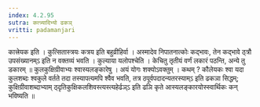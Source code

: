 ```yaml
---
index: 4.2.95
sutra: कत्त्र्यादिभ्यो ढकञ्
vritti: padamanjari
---
```


 कात्त्रेयक इति । कुत्सितास्त्रयः कत्रय इति बहुव्रीहिर्वा । अस्मादेव निपातनात्कोः कद्भावः, तेन कद्भावे ठ्त्रौ उपसंख्यानम्ऽ इति न वक्तव्यं भवति । कुल्याया यलोपश्चेति । केचितु तृतीयं वर्णं लकारं पठन्ति, अन्ये तु डकारम् ॥ कुलकुक्षिग्रीवाभ्यः श्वास्यलङ्कारेषु । अयं योगः शक्योऽवक्तुम् । कथम् ? कौलेयकः श्वा यदा कुलशब्दः श्वकुले वर्तते तदा तस्यापत्यमपि श्वैव भवति, तत्र ठपूर्वपदादन्यतरस्याम्ऽ इति ढकञा सिद्धम्; कुक्षिग्रीवाशब्दाभ्याम् ठ्दृतिकुक्षिकलशिवस्त्यस्त्यहेर्ढञ्ऽ इति ढञि कृते आस्यलङ्कारयोस्स्वार्थिकः कन् भविष्यति ॥